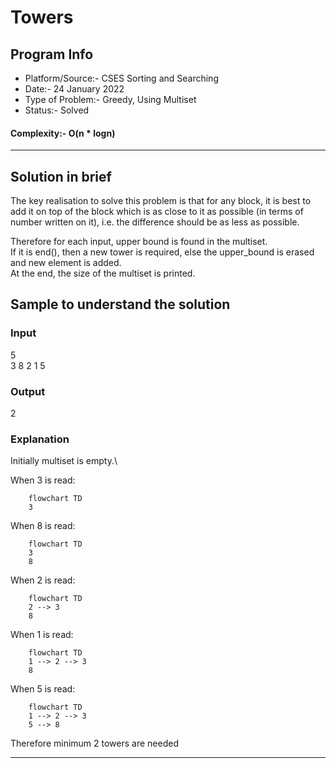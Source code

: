 # Towers
## Program Info
- Platform/Source:-     CSES Sorting and Searching
- Date:-                24 January 2022
- Type of Problem:-     Greedy, Using Multiset
- Status:-              Solved
#### Complexity:-       O(n * logn)
---
## Solution in brief

The key realisation to solve this problem is that for any block, it is best to add it on top of the block which is as close to it as possible (in terms of number written on it), i.e. the difference should be as less as possible.

Therefore for each input, upper bound is found in the multiset.\
If it is end(), then a new tower is required, else the upper_bound is erased and new element is added.\
At the end, the size of the multiset is printed.

## Sample to understand the solution

### Input
5\
3 8 2 1 5
### Output
2

### Explanation

Initially multiset is empty.\

When 3 is read:
```mermaid
    flowchart TD
    3
```

When 8 is read:
```mermaid
    flowchart TD
    3
    8
```

When 2 is read:
```mermaid
    flowchart TD
    2 --> 3
    8
```

When 1 is read:
```mermaid
    flowchart TD
    1 --> 2 --> 3
    8
```

When 5 is read:
```mermaid
    flowchart TD
    1 --> 2 --> 3
    5 --> 8
```

Therefore minimum 2 towers are needed


---